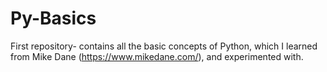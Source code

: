 # Py-Basics
First repository- contains all the basic concepts of Python, which I learned from Mike Dane (https://www.mikedane.com/), and experimented with.
